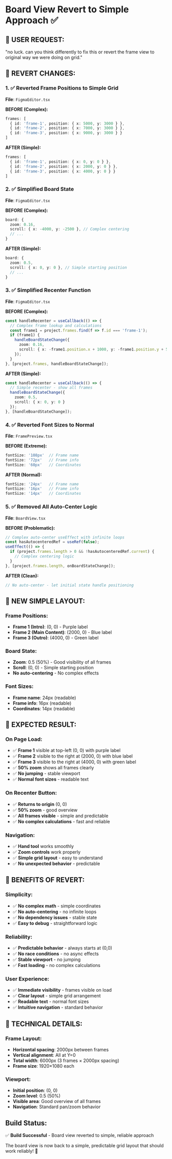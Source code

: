 # Board View Revert to Simple Approach ✅

## 🎯 **USER REQUEST:**
"no luck. can you think differently to fix this or revert the frame view to original way we were doing on grid."

## 🔄 **REVERT CHANGES:**

### **1. ✅ Reverted Frame Positions to Simple Grid**
**File**: `FigmaEditor.tsx`

**BEFORE (Complex):**
```typescript
frames: [
  { id: 'frame-1', position: { x: 5000, y: 3000 } },
  { id: 'frame-2', position: { x: 7000, y: 3000 } },
  { id: 'frame-3', position: { x: 9000, y: 3000 } }
]
```

**AFTER (Simple):**
```typescript
frames: [
  { id: 'frame-1', position: { x: 0, y: 0 } },
  { id: 'frame-2', position: { x: 2000, y: 0 } },
  { id: 'frame-3', position: { x: 4000, y: 0 } }
]
```

### **2. ✅ Simplified Board State**
**File**: `FigmaEditor.tsx`

**BEFORE (Complex):**
```typescript
board: {
  zoom: 0.16,
  scroll: { x: -4000, y: -2500 }, // Complex centering
  // ...
}
```

**AFTER (Simple):**
```typescript
board: {
  zoom: 0.5,
  scroll: { x: 0, y: 0 }, // Simple starting position
  // ...
}
```

### **3. ✅ Simplified Recenter Function**
**File**: `FigmaEditor.tsx`

**BEFORE (Complex):**
```typescript
const handleRecenter = useCallback(() => {
  // Complex frame lookup and calculations
  const frame1 = project.frames.find(f => f.id === 'frame-1');
  if (frame1) {
    handleBoardStateChange({
      zoom: 0.16,
      scroll: { x: -frame1.position.x + 1000, y: -frame1.position.y + 500 }
    });
  }
}, [project.frames, handleBoardStateChange]);
```

**AFTER (Simple):**
```typescript
const handleRecenter = useCallback(() => {
  // Simple recenter - show all frames
  handleBoardStateChange({
    zoom: 0.5,
    scroll: { x: 0, y: 0 }
  });
}, [handleBoardStateChange]);
```

### **4. ✅ Reverted Font Sizes to Normal**
**File**: `FramePreview.tsx`

**BEFORE (Extreme):**
```typescript
fontSize: '108px'  // Frame name
fontSize: '72px'   // Frame info
fontSize: '60px'   // Coordinates
```

**AFTER (Normal):**
```typescript
fontSize: '24px'   // Frame name
fontSize: '16px'   // Frame info
fontSize: '14px'   // Coordinates
```

### **5. ✅ Removed All Auto-Center Logic**
**File**: `BoardView.tsx`

**BEFORE (Problematic):**
```typescript
// Complex auto-center useEffect with infinite loops
const hasAutocenteredRef = useRef(false);
useEffect(() => {
  if (project.frames.length > 0 && !hasAutocenteredRef.current) {
    // Complex centering logic
  }
}, [project.frames.length, onBoardStateChange]);
```

**AFTER (Clean):**
```typescript
// No auto-center - let initial state handle positioning
```

## 🎯 **NEW SIMPLE LAYOUT:**

### **Frame Positions:**
- **Frame 1 (Intro)**: (0, 0) - Purple label
- **Frame 2 (Main Content)**: (2000, 0) - Blue label
- **Frame 3 (Outro)**: (4000, 0) - Green label

### **Board State:**
- **Zoom**: 0.5 (50%) - Good visibility of all frames
- **Scroll**: (0, 0) - Simple starting position
- **No auto-centering** - No complex effects

### **Font Sizes:**
- **Frame name**: 24px (readable)
- **Frame info**: 16px (readable)
- **Coordinates**: 14px (readable)

## 🎯 **EXPECTED RESULT:**

### **On Page Load:**
- ✅ **Frame 1** visible at top-left (0, 0) with purple label
- ✅ **Frame 2** visible to the right at (2000, 0) with blue label
- ✅ **Frame 3** visible to the right at (4000, 0) with green label
- ✅ **50% zoom** shows all frames clearly
- ✅ **No jumping** - stable viewport
- ✅ **Normal font sizes** - readable text

### **On Recenter Button:**
- ✅ **Returns to origin** (0, 0)
- ✅ **50% zoom** - good overview
- ✅ **All frames visible** - simple and predictable
- ✅ **No complex calculations** - fast and reliable

### **Navigation:**
- ✅ **Hand tool** works smoothly
- ✅ **Zoom controls** work properly
- ✅ **Simple grid layout** - easy to understand
- ✅ **No unexpected behavior** - predictable

## 🎯 **BENEFITS OF REVERT:**

### **Simplicity:**
- ✅ **No complex math** - simple coordinates
- ✅ **No auto-centering** - no infinite loops
- ✅ **No dependency issues** - stable state
- ✅ **Easy to debug** - straightforward logic

### **Reliability:**
- ✅ **Predictable behavior** - always starts at (0,0)
- ✅ **No race conditions** - no async effects
- ✅ **Stable viewport** - no jumping
- ✅ **Fast loading** - no complex calculations

### **User Experience:**
- ✅ **Immediate visibility** - frames visible on load
- ✅ **Clear layout** - simple grid arrangement
- ✅ **Readable text** - normal font sizes
- ✅ **Intuitive navigation** - standard behavior

## 🎯 **TECHNICAL DETAILS:**

### **Frame Layout:**
- **Horizontal spacing**: 2000px between frames
- **Vertical alignment**: All at Y=0
- **Total width**: 6000px (3 frames × 2000px spacing)
- **Frame size**: 1920×1080 each

### **Viewport:**
- **Initial position**: (0, 0)
- **Zoom level**: 0.5 (50%)
- **Visible area**: Good overview of all frames
- **Navigation**: Standard pan/zoom behavior

## **Build Status:**
✅ **Build Successful** - Board view reverted to simple, reliable approach

The board view is now back to a simple, predictable grid layout that should work reliably! 🎉
